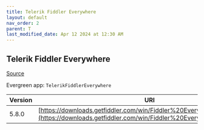 ```yaml
---
title: Telerik Fiddler Everywhere
layout: default
nav_order: 2
parent: T
last_modified_date: Apr 12 2024 at 12:30 AM
---
```


## Telerik Fiddler Everywhere

[Source](https://www.telerik.com/fiddler)

Evergreen app: `TelerikFiddlerEverywhere`

| Version | URI                                                                                                                                            |
| ------- | ---------------------------------------------------------------------------------------------------------------------------------------------- |
| 5.8.0   | [https://downloads.getfiddler.com/win/Fiddler%20Everywhere%205.8.0.exe](https://downloads.getfiddler.com/win/Fiddler%20Everywhere%205.8.0.exe) |

